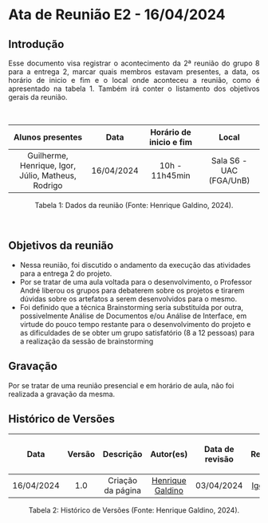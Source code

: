 # Ata de Reunião E2 - 16/04/2024

## Introdução

<p align="justify">
Esse documento visa registrar o acontecimento da  2ª reunião do grupo 8 para a entrega 2, marcar quais membros estavam presentes, a data, os horário de inicio e fim e o local onde aconteceu a reunião, como é apresentado na tabela 1. Também irá conter o listamento dos objetivos gerais da reunião.
</p>

<br />

|                                      Alunos presentes                                 |    Data    | Horário de inicio e fim |      Local       |
| :-----------------------------------------------------------------------------------: | :--------: | :---------------------: | :--------------: |
| Guilherme, Henrique, Igor, Júlio, Matheus, Rodrigo  | 16/04/2024 |      10h - 11h45min      | Sala S6 - UAC (FGA/UnB) |

<div style="text-align: center">
<p> Tabela 1: Dados da reunião (Fonte: Henrique Galdino, 2024). </p>
</div>

<br />

## Objetivos da reunião

- Nessa reunião, foi discutido o andamento da execução das atividades para a entrega 2 do projeto.
- Por se tratar de uma aula voltada para o desenvolvimento, o Professor André liberou os grupos para debaterem sobre os projetos e tirarem dúvidas sobre os artefatos a serem desenvolvidos para o mesmo.
- Foi definido que a técnica Brainstorming seria substituída por outra, possivelmente Análise de Documentos e/ou Análise de Interface, em virtude do pouco tempo restante para o desenvolvimento do projeto e as dificuldades de se obter um grupo satisfatório (8 a 12 pessoas) para a realização da sessão de brainstorming

## Gravação
Por se tratar de uma reunião presencial e em horário de aula, não foi realizada a gravação da mesma.

## Histórico de Versões

| <p align="center">Data</p> | <p align="center">Versão</p> | <p align="center">Descrição</p> | <p align="center">Autor(es)</p> | <p align="center">Data de revisão</p> | <p align="center">Revisor(es)</p> |
| :--:       | :----: | :-------: | :---: | :-------------: | :-----: |
| 16/04/2024 | 1.0  | Criação da página | [Henrique Galdino](https://github.com/hgaldino05) | 03/04/2024 | [Igor Thiago](https://github.com/alladin-51)|

<div style="text-align: center">
<p> Tabela 2: Histórico de Versões (Fonte: Henrique Galdino, 2024). </p>
</div>
